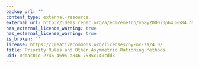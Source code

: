 ```yaml
---
backup_url: ''
content_type: external-resource
external_url: http://ideas.repec.org/a/ecm/emetrp/v68y2000i3p643-684.html
has_external_licence_warning: true
has_external_license_warning: true
is_broken: ''
license: https://creativecommons.org/licenses/by-nc-sa/4.0/
title: Priority Rules and Other Asymmetric Rationing Methods
uid: 0ddac01c-2746-4695-a846-7535c140cdd3
---
```


